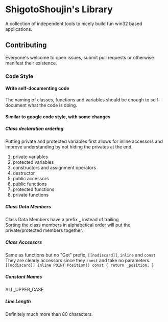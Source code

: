 # ShigotoShoujin's Library
A collection of independent tools to nicely build fun win32 based applications.

## Contributing
Everyone's welcome to open issues, submit pull requests or otherwise manifest their existence.

### Code Style

#### Write self-documenting code
The naming of classes, functions and variables should be enough to self-document what the code is doing.  

#### Similar to google code style, with some changes

##### Class declaration ordering
Putting private and protected variables first allows for inline accessors and improve understanding by not hiding the privates at the end.

1. private variables
2. protected variables
3. constructors and assignment operators
4. destructor
5. public accessors
6. public functions
7. protected functions
8. private functions

##### Class Data Members
Class Data Members have a prefix _ instead of trailing  
Sorting the class members in alphabetical order will put the private/protected members together.

##### Class Accessors
Same as functions but no "Get" prefix, `[[nodiscard]]`, `inline` and `const`  
They are clearly accessors since they `const` and take no parameters.  
`[[nodiscard]] inline POINT Position() const { return _position; }`

##### Constant Names
ALL_UPPER_CASE

##### Line Length
Definitely much more than 80 characters.
